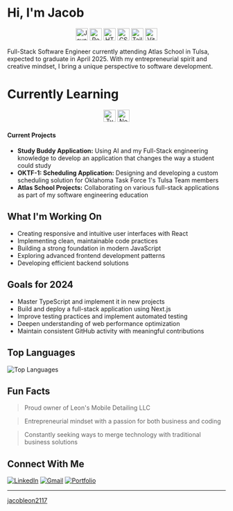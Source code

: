 <div id="about" align="left">
  <h1>Hi, I'm Jacob</h1>
</div>

<div align="center">
  <p>
    <img src="https://img.shields.io/badge/JavaScript-F7DF1E?style=for-the-badge&logo=javascript&logoColor=black" alt="JavaScript" height="28"/>
    <img src="https://img.shields.io/badge/React-20232A?style=for-the-badge&logo=react&logoColor=61DAFB" alt="React" height="28"/>
    <img src="https://img.shields.io/badge/HTML5-E34F26?style=for-the-badge&logo=html5&logoColor=white" alt="HTML5" height="28"/>
    <img src="https://img.shields.io/badge/CSS3-1572B6?style=for-the-badge&logo=css3&logoColor=white" alt="CSS3" height="28"/>
    <img src="https://img.shields.io/badge/Tailwind_CSS-38B2AC?style=for-the-badge&logo=tailwind-css&logoColor=white" alt="TailwindCSS" height="28"/>
    <img src="https://img.shields.io/badge/Vite-646CFF?style=for-the-badge&logo=vite&logoColor=white" alt="Vite" height="28"/>
  </p>
</div>

<div id="about">
  <p align="left">
    Full-Stack Software Engineer currently attending Atlas School in Tulsa, expected to graduate in April 2025. With my entrepreneurial spirit and creative mindset, I bring a unique perspective to software development.
  </p>
</div>

<div id="about" align="left">
  <h1>
    Currently Learning
  </h1>
    <div id="stack" align="center">
        <img src="https://img.shields.io/badge/TypeScript-007ACC?style=for-the-badge&logo=typescript&logoColor=white" alt="TypeScript" height="28"/>
        <img src="https://img.shields.io/badge/Next.js-000000?style=for-the-badge&logo=next.js&logoColor=white" alt="Next.js" height="28"/>
    </div>
</div>

#### Current Projects

- **Study Buddy Application:** Using AI and my Full-Stack engineering knowledge to develop an application that changes the way a student could study
- **OKTF-1: Scheduling Application:** Designing and developing a custom scheduling solution for Oklahoma Task Force 1's Tulsa Team members
- **Atlas School Projects:** Collaborating on various full-stack applications as part of my software engineering education

## What I'm Working On

- Creating responsive and intuitive user interfaces with React
- Implementing clean, maintainable code practices
- Building a strong foundation in modern JavaScript
- Exploring advanced frontend development patterns
- Developing efficient backend solutions

## Goals for 2024

- Master TypeScript and implement it in new projects
- Build and deploy a full-stack application using Next.js
- Improve testing practices and implement automated testing
- Deepen understanding of web performance optimization
- Maintain consistent GitHub activity with meaningful contributions

## Top Languages

![Top Languages](https://github-readme-stats.vercel.app/api/top-langs/?username=jacobleon2117&layout=compact&theme=radical)

## Fun Facts

> Proud owner of Leon's Mobile Detailing LLC

> Entrepreneurial mindset with a passion for both business and coding

> Constantly seeking ways to merge technology with traditional business solutions

## Connect With Me

[![LinkedIn](https://img.shields.io/badge/LinkedIn-0077B5?style=for-the-badge&logo=linkedin&logoColor=white)](https://www.linkedin.com/in/jacobleon02)
[![Gmail](https://img.shields.io/badge/Gmail-D14836?style=for-the-badge&logo=gmail&logoColor=white)](mailto:jacobleon2117@gmail.com)
[![Portfolio](https://img.shields.io/badge/Portfolio-000000?style=for-the-badge&logo=About.me&logoColor=white)](https://jacobleon.netlify.app/)

---

[jacobleon2117](https://github.com/jacobleon2117)

